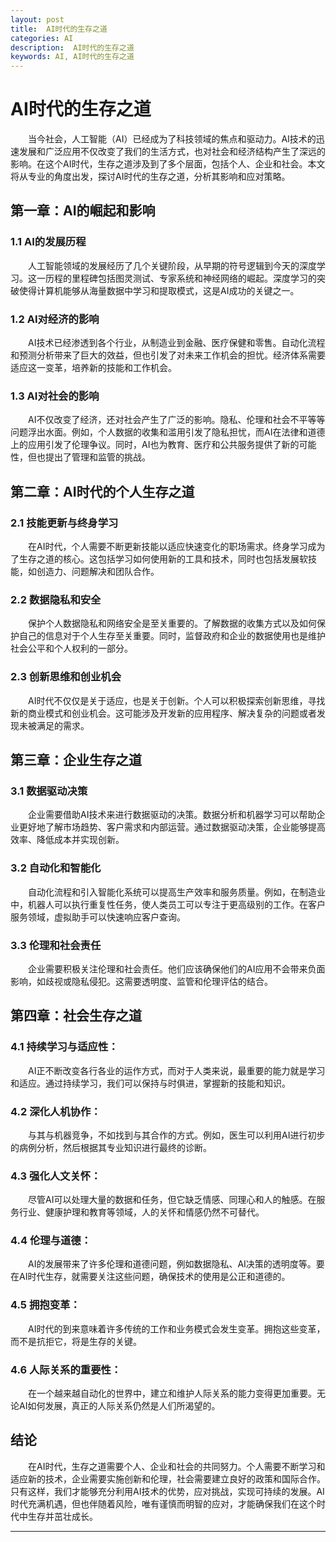 ```yaml
---
layout: post
title:  AI时代的生存之道
categories: AI
description:  AI时代的生存之道
keywords: AI, AI时代的生存之道
---
```


# AI时代的生存之道

&emsp;&emsp;当今社会，人工智能（AI）已经成为了科技领域的焦点和驱动力。AI技术的迅速发展和广泛应用不仅改变了我们的生活方式，也对社会和经济结构产生了深远的影响。在这个AI时代，生存之道涉及到了多个层面，包括个人、企业和社会。本文将从专业的角度出发，探讨AI时代的生存之道，分析其影响和应对策略。

## 第一章：AI的崛起和影响

### 1.1 AI的发展历程
&emsp;&emsp;人工智能领域的发展经历了几个关键阶段，从早期的符号逻辑到今天的深度学习。这一历程的里程碑包括图灵测试、专家系统和神经网络的崛起。深度学习的突破使得计算机能够从海量数据中学习和提取模式，这是AI成功的关键之一。

### 1.2 AI对经济的影响
&emsp;&emsp;AI技术已经渗透到各个行业，从制造业到金融、医疗保健和零售。自动化流程和预测分析带来了巨大的效益，但也引发了对未来工作机会的担忧。经济体系需要适应这一变革，培养新的技能和工作机会。

### 1.3 AI对社会的影响
&emsp;&emsp;AI不仅改变了经济，还对社会产生了广泛的影响。隐私、伦理和社会不平等等问题浮出水面。例如，个人数据的收集和滥用引发了隐私担忧，而AI在法律和道德上的应用引发了伦理争议。同时，AI也为教育、医疗和公共服务提供了新的可能性，但也提出了管理和监管的挑战。

## 第二章：AI时代的个人生存之道

### 2.1 技能更新与终身学习
&emsp;&emsp;在AI时代，个人需要不断更新技能以适应快速变化的职场需求。终身学习成为了生存之道的核心。这包括学习如何使用新的工具和技术，同时也包括发展软技能，如创造力、问题解决和团队合作。

### 2.2 数据隐私和安全
&emsp;&emsp;保护个人数据隐私和网络安全是至关重要的。了解数据的收集方式以及如何保护自己的信息对于个人生存至关重要。同时，监督政府和企业的数据使用也是维护社会公平和个人权利的一部分。

### 2.3 创新思维和创业机会
&emsp;&emsp;AI时代不仅仅是关于适应，也是关于创新。个人可以积极探索创新思维，寻找新的商业模式和创业机会。这可能涉及开发新的应用程序、解决复杂的问题或者发现未被满足的需求。

## 第三章：企业生存之道

### 3.1 数据驱动决策
&emsp;&emsp;企业需要借助AI技术来进行数据驱动的决策。数据分析和机器学习可以帮助企业更好地了解市场趋势、客户需求和内部运营。通过数据驱动决策，企业能够提高效率、降低成本并实现创新。

### 3.2 自动化和智能化
&emsp;&emsp;自动化流程和引入智能化系统可以提高生产效率和服务质量。例如，在制造业中，机器人可以执行重复性任务，使人类员工可以专注于更高级别的工作。在客户服务领域，虚拟助手可以快速响应客户查询。

### 3.3 伦理和社会责任
&emsp;&emsp;企业需要积极关注伦理和社会责任。他们应该确保他们的AI应用不会带来负面影响，如歧视或隐私侵犯。这需要透明度、监管和伦理评估的结合。

## 第四章：社会生存之道

### 4.1 持续学习与适应性： 
&emsp;&emsp;AI正不断改变各行各业的运作方式，而对于人类来说，最重要的能力就是学习和适应。通过持续学习，我们可以保持与时俱进，掌握新的技能和知识。

### 4.2 深化人机协作： 
&emsp;&emsp;与其与机器竞争，不如找到与其合作的方式。例如，医生可以利用AI进行初步的病例分析，然后根据其专业知识进行最终的诊断。

### 4.3 强化人文关怀： 
&emsp;&emsp;尽管AI可以处理大量的数据和任务，但它缺乏情感、同理心和人的触感。在服务行业、健康护理和教育等领域，人的关怀和情感仍然不可替代。

### 4.4 伦理与道德： 
&emsp;&emsp;AI的发展带来了许多伦理和道德问题，例如数据隐私、AI决策的透明度等。要在AI时代生存，就需要关注这些问题，确保技术的使用是公正和道德的。

### 4.5 拥抱变革： 
&emsp;&emsp;AI时代的到来意味着许多传统的工作和业务模式会发生变革。拥抱这些变革，而不是抗拒它，将是生存的关键。

### 4.6 人际关系的重要性： 
&emsp;&emsp;在一个越来越自动化的世界中，建立和维护人际关系的能力变得更加重要。无论AI如何发展，真正的人际关系仍然是人们所渴望的。

## 结论

&emsp;&emsp;在AI时代，生存之道需要个人、企业和社会的共同努力。个人需要不断学习和适应新的技术，企业需要实施创新和伦理，社会需要建立良好的政策和国际合作。只有这样，我们才能够充分利用AI技术的优势，应对挑战，实现可持续的发展。AI时代充满机遇，但也伴随着风险，唯有谨慎而明智的应对，才能确保我们在这个时代中生存并茁壮成长。


-------------------------
